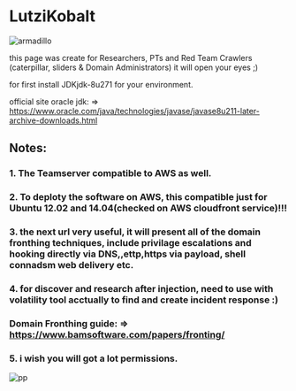 # LutziKobalt

![armadillo](https://user-images.githubusercontent.com/45577616/137899277-b470f31f-b885-4e02-8348-c92808e521bd.jpg)

this page was create for Researchers, PTs and Red Team Crawlers (caterpillar, sliders & Domain Administrators) it will open your eyes ;)

for first install JDKjdk-8u271 for your environment.

official site oracle jdk: => https://www.oracle.com/java/technologies/javase/javase8u211-later-archive-downloads.html

## Notes:
### 1. The Teamserver compatible to AWS as well.
### 2. To deploty the software on AWS, this compatible just for Ubuntu 12.02 and 14.04(checked on AWS cloudfront service)!!!
### 3. the next url very useful, it will present all of the domain fronthing techniques, include privilage escalations and hooking directly via DNS,,ettp,https via payload, shell connadsm web delivery etc. 
### 4. for discover and research after injection, need to use with volatility tool acctually to find and create incident response :)
### Domain Fronthing guide: => https://www.bamsoftware.com/papers/fronting/
### 5. i wish you will got a lot permissions.

![pp](https://user-images.githubusercontent.com/45577616/137901927-37fd8c58-1eac-4ac4-a85e-1bf4a1b1a6e3.jpg)
